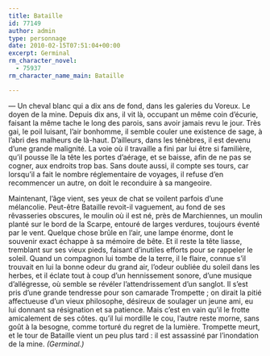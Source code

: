 ```yaml
---
title: Bataille
id: 77149
author: admin
type: personnage
date: 2010-02-15T07:51:04+00:00
excerpt: Germinal
rm_character_novel:
  - 75937
rm_character_name_main: Bataille

---
```

— Un cheval blanc qui a dix ans de fond, dans les galeries du Voreux. Le doyen de la mine. Depuis dix ans, il vit là, occupant un même coin d&rsquo;écurie, faisant la même tache le long des parois, sans avoir jamais revu le jour. Très gai, le poil luisant, l&rsquo;air bonhomme, il semble couler une existence de sage, à l&rsquo;abri des malheurs de là-haut. D&rsquo;ailleurs, dans les ténèbres, il est devenu d&rsquo;une grande malignité. La voie où il travaille a fini par lui être si familière, qu&rsquo;il pousse île la tête les portes d&rsquo;aérage, et se baisse, afin de ne pas se cogner, aux endroits trop bas. Sans doute aussi, il compte ses tours, car lorsqu&rsquo;il a fait le nombre réglementaire de voyages, il refuse d&rsquo;en recommencer un autre, on doit le reconduire à sa mangeoire.

Maintenant, l&rsquo;âge vient, ses yeux de chat se voilent parfois d&rsquo;une mélancolie. Peut-être Bataille revoit-il vaguement, au fond de ses rêvasseries obscures, le moulin où il est né, près de Marchiennes, un moulin planté sur le bord de la Scarpe, entouré de larges verdures, toujours éventé par le vent. Quelque chose brûle en l&rsquo;air, une lampe énorme, dont le souvenir exact échappe à sa mémoire de bête. Et il reste la tête liasse, tremblant sur ses vieux pieds, faisant d&rsquo;inutiles efforts pour se rappeler le soleil. Quand un compagnon lui tombe de la terre, il le flaire, connue s&rsquo;il trouvait en lui la bonne odeur du grand air, l&rsquo;odeur oubliée du soleil dans les herbes, et il éclate tout à coup d&rsquo;un hennissement sonore, d&rsquo;une musique d&rsquo;allégresse, où semble se révéler l&rsquo;attendrissement d&rsquo;un sanglot. Il s&rsquo;est pris d&rsquo;une grande tendresse pour son camarade Trompette ; on dirait la pitié affectueuse d&rsquo;un vieux philosophe, désireux de soulager un jeune ami, eu lui donnant sa résignation et sa patience. Mais c&rsquo;est en vain qu&rsquo;il le frotte amicalement de ses côtes. qu&rsquo;il lui mordille le cou, l&rsquo;autre reste morne, sans goût à la besogne, comme torturé du regret de la lumière. Trompette meurt, et le tour de Bataille vient un peu plus tard : il est assassiné par l&rsquo;inondation de la mine. _(Germinal.)_